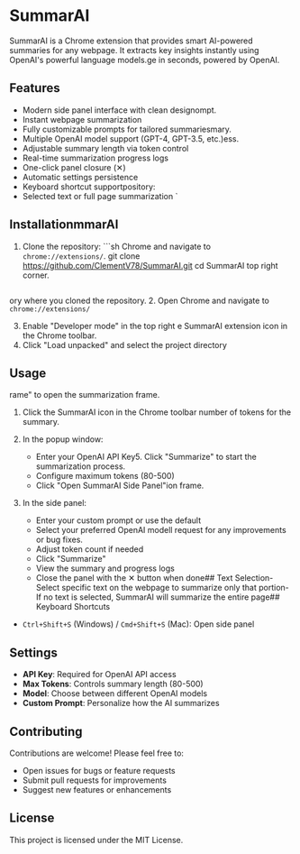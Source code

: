 # SummarAI

SummarAI is a Chrome extension that provides smart AI-powered summaries for any webpage. It extracts key insights instantly using OpenAI's powerful language models.ge in seconds, powered by OpenAI.

## Features

- Modern side panel interface with clean designompt.
- Instant webpage summarization
- Fully customizable prompts for tailored summariesmary.
- Multiple OpenAI model support (GPT-4, GPT-3.5, etc.)ess.
- Adjustable summary length via token control
- Real-time summarization progress logs
- One-click panel closure (✕)
- Automatic settings persistence
- Keyboard shortcut supportpository:
- Selected text or full page summarization    `
## InstallationmmarAI

1. Clone the repository:
    ```sh Chrome and navigate to `chrome://extensions/`.
    git clone https://github.com/ClementV78/SummarAI.git
    cd SummarAI top right corner.
    ```
ory where you cloned the repository.
2. Open Chrome and navigate to `chrome://extensions/`

3. Enable "Developer mode" in the top right
e SummarAI extension icon in the Chrome toolbar.
4. Click "Load unpacked" and select the project directory

## Usage
rame" to open the summarization frame.
1. Click the SummarAI icon in the Chrome toolbar
 number of tokens for the summary.
2. In the popup window:
   - Enter your OpenAI API Key5. Click "Summarize" to start the summarization process.
   - Configure maximum tokens (80-500)
   - Click "Open SummarAI Side Panel"ion frame.

3. In the side panel:
   - Enter your custom prompt or use the default
   - Select your preferred OpenAI modell request for any improvements or bug fixes.
   - Adjust token count if needed
   - Click "Summarize"
   - View the summary and progress logs
   - Close the panel with the ✕ button when done## Text Selection- Select specific text on the webpage to summarize only that portion- If no text is selected, SummarAI will summarize the entire page## Keyboard Shortcuts
- `Ctrl+Shift+S` (Windows) / `Cmd+Shift+S` (Mac): Open side panel

## Settings

- **API Key**: Required for OpenAI API access
- **Max Tokens**: Controls summary length (80-500)
- **Model**: Choose between different OpenAI models
- **Custom Prompt**: Personalize how the AI summarizes

## Contributing

Contributions are welcome! Please feel free to:
- Open issues for bugs or feature requests
- Submit pull requests for improvements
- Suggest new features or enhancements

## License

This project is licensed under the MIT License.